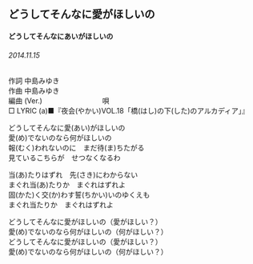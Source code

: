 ## どうしてそんなに愛がほしいの
#### どうしてそんなにあいがほしいの
###### 2014.11.15


作詞     中島みゆき　　　　　   
作曲      中島みゆき  　　　   
編曲 (Ver.) 　　　　　　　　
唄  　　    
□ LYRIC (a)■『夜会(やかい)VOL.18「橋(はし)の下(した)のアルカディア」』  
  
どうしてそんなに愛(あい)がほしいの  
愛(め)でないのなら何がほしいの  
報(むく)われないのに　まだ待(ま)ちたがる  
見ているこちらが　せつなくなるわ  
  
当(あ)たりはずれ　先(さき)にわからない  
まぐれ当(あ)たりか　まぐれはずれよ  
固(かた)く交(か)わす誓(ちかい)いのゆくえも  
まぐれ当たりか　まぐれはずれよ  
  
どうしてそんなに愛がほしいの（愛がほしい？）  
愛(め)でないのなら何がほしいの（何がほしい？）  
どうしてそんなに愛がほしいの（愛がほしい？）  
愛(め)でないのなら何がほしいの（何がほしい？）  